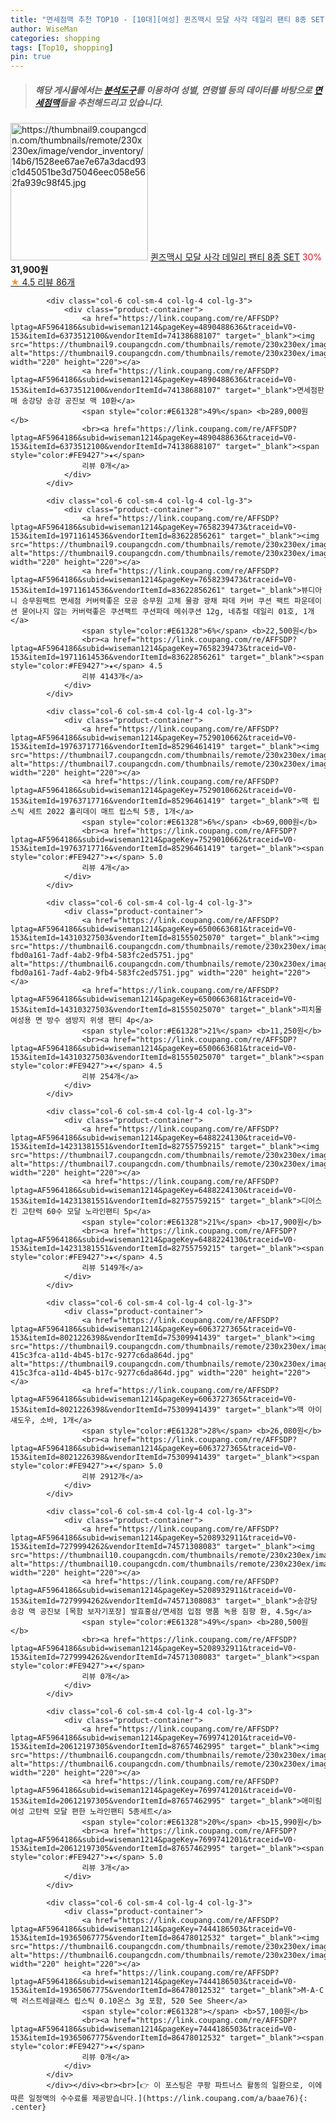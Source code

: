 ```yaml
---
title: "면세점맥 추천 TOP10 - [10대][여성] 퀸즈맥시 모달 사각 데일리 팬티 8종 SET"
author: WiseMan
categories: shopping
tags: [Top10, shopping]
pin: true
---
```


> ##### 해당 게시물에서는 [**분석도구**](https://itemscout.io/)를 이용하여 **성별**, **연령별** 등의 데이터를 바탕으로 [**면세점맥**](https://link.coupang.com/a/baae76)들을 추천해드리고 있습니다.
<div class="container"><div class="row">
            <div class="col-6 col-sm-4 col-lg-4 col-lg-3">
                <div class="product-container">
                    <a href="https://link.coupang.com/re/AFFSDP?lptag=AF5964186&subid=wiseman1214&pageKey=6716331820&traceid=V0-153&itemId=15609316283&vendorItemId=82827487218" target="_blank"><img src="https://thumbnail9.coupangcdn.com/thumbnails/remote/230x230ex/image/vendor_inventory/14b6/1528ee67ae7e67a3dacd93c1d45051be3d75046eec058e562fa939c98f45.jpg" alt="https://thumbnail9.coupangcdn.com/thumbnails/remote/230x230ex/image/vendor_inventory/14b6/1528ee67ae7e67a3dacd93c1d45051be3d75046eec058e562fa939c98f45.jpg" width="220" height="220"></a>
                    <a href="https://link.coupang.com/re/AFFSDP?lptag=AF5964186&subid=wiseman1214&pageKey=6716331820&traceid=V0-153&itemId=15609316283&vendorItemId=82827487218" target="_blank">퀸즈맥시 모달 사각 데일리 팬티 8종 SET</a>
                    <span style="color:#E61328">30%</span> <b>31,900원</b>
                    <br><a href="https://link.coupang.com/re/AFFSDP?lptag=AF5964186&subid=wiseman1214&pageKey=6716331820&traceid=V0-153&itemId=15609316283&vendorItemId=82827487218" target="_blank"><span style="color:#FE9427">★</span> 4.5
                    리뷰 86개</a>
                </div>
            </div>
            
            <div class="col-6 col-sm-4 col-lg-4 col-lg-3">
                <div class="product-container">
                    <a href="https://link.coupang.com/re/AFFSDP?lptag=AF5964186&subid=wiseman1214&pageKey=4890488636&traceid=V0-153&itemId=6373512100&vendorItemId=74138688107" target="_blank"><img src="https://thumbnail9.coupangcdn.com/thumbnails/remote/230x230ex/image/vendor_inventory/ce63/5d1be2721c97464fcd04104bd2de22d9a0eaa2dbd2aa81e17a18234d6107.JPG" alt="https://thumbnail9.coupangcdn.com/thumbnails/remote/230x230ex/image/vendor_inventory/ce63/5d1be2721c97464fcd04104bd2de22d9a0eaa2dbd2aa81e17a18234d6107.JPG" width="220" height="220"></a>
                    <a href="https://link.coupang.com/re/AFFSDP?lptag=AF5964186&subid=wiseman1214&pageKey=4890488636&traceid=V0-153&itemId=6373512100&vendorItemId=74138688107" target="_blank">면세점판매 송강당 송강 공진보 맥 10환</a>
                    <span style="color:#E61328">49%</span> <b>289,000원</b>
                    <br><a href="https://link.coupang.com/re/AFFSDP?lptag=AF5964186&subid=wiseman1214&pageKey=4890488636&traceid=V0-153&itemId=6373512100&vendorItemId=74138688107" target="_blank"><span style="color:#FE9427">★</span> 
                    리뷰 0개</a>
                </div>
            </div>
            
            <div class="col-6 col-sm-4 col-lg-4 col-lg-3">
                <div class="product-container">
                    <a href="https://link.coupang.com/re/AFFSDP?lptag=AF5964186&subid=wiseman1214&pageKey=7658239473&traceid=V0-153&itemId=19711614536&vendorItemId=83622856261" target="_blank"><img src="https://thumbnail9.coupangcdn.com/thumbnails/remote/230x230ex/image/vendor_inventory/2251/3a229db0ab8843522ece10310815db1fdada71ea2a2537103094ebbfbe1e.jpg" alt="https://thumbnail9.coupangcdn.com/thumbnails/remote/230x230ex/image/vendor_inventory/2251/3a229db0ab8843522ece10310815db1fdada71ea2a2537103094ebbfbe1e.jpg" width="220" height="220"></a>
                    <a href="https://link.coupang.com/re/AFFSDP?lptag=AF5964186&subid=wiseman1214&pageKey=7658239473&traceid=V0-153&itemId=19711614536&vendorItemId=83622856261" target="_blank">뷰디아니 승무원팩트 면세점 커버력좋은 모공 승무원 고체 물광 광채 파데 커버 쿠션 팩트 파운데이션 묻어나지 않는 커버력좋은 쿠션팩트 쿠션파데 메쉬쿠션 12g, 네츄럴 데일리 01호, 1개</a>
                    <span style="color:#E61328">6%</span> <b>22,500원</b>
                    <br><a href="https://link.coupang.com/re/AFFSDP?lptag=AF5964186&subid=wiseman1214&pageKey=7658239473&traceid=V0-153&itemId=19711614536&vendorItemId=83622856261" target="_blank"><span style="color:#FE9427">★</span> 4.5
                    리뷰 4143개</a>
                </div>
            </div>
            
            <div class="col-6 col-sm-4 col-lg-4 col-lg-3">
                <div class="product-container">
                    <a href="https://link.coupang.com/re/AFFSDP?lptag=AF5964186&subid=wiseman1214&pageKey=7529010662&traceid=V0-153&itemId=19763717716&vendorItemId=85296461419" target="_blank"><img src="https://thumbnail7.coupangcdn.com/thumbnails/remote/230x230ex/image/vendor_inventory/d3eb/8ada48e393bc903486cac9593d087714cf0aa07dfe254583d22846c051c4.jpeg" alt="https://thumbnail7.coupangcdn.com/thumbnails/remote/230x230ex/image/vendor_inventory/d3eb/8ada48e393bc903486cac9593d087714cf0aa07dfe254583d22846c051c4.jpeg" width="220" height="220"></a>
                    <a href="https://link.coupang.com/re/AFFSDP?lptag=AF5964186&subid=wiseman1214&pageKey=7529010662&traceid=V0-153&itemId=19763717716&vendorItemId=85296461419" target="_blank">맥 립스틱 세트 2022 홀리데이 매트 립스틱 5종, 1개</a>
                    <span style="color:#E61328">6%</span> <b>69,000원</b>
                    <br><a href="https://link.coupang.com/re/AFFSDP?lptag=AF5964186&subid=wiseman1214&pageKey=7529010662&traceid=V0-153&itemId=19763717716&vendorItemId=85296461419" target="_blank"><span style="color:#FE9427">★</span> 5.0
                    리뷰 4개</a>
                </div>
            </div>
            
            <div class="col-6 col-sm-4 col-lg-4 col-lg-3">
                <div class="product-container">
                    <a href="https://link.coupang.com/re/AFFSDP?lptag=AF5964186&subid=wiseman1214&pageKey=6500663681&traceid=V0-153&itemId=14310327503&vendorItemId=81555025070" target="_blank"><img src="https://thumbnail6.coupangcdn.com/thumbnails/remote/230x230ex/image/retail/images/559918057413488-fbd0a161-7adf-4ab2-9fb4-583fc2ed5751.jpg" alt="https://thumbnail6.coupangcdn.com/thumbnails/remote/230x230ex/image/retail/images/559918057413488-fbd0a161-7adf-4ab2-9fb4-583fc2ed5751.jpg" width="220" height="220"></a>
                    <a href="https://link.coupang.com/re/AFFSDP?lptag=AF5964186&subid=wiseman1214&pageKey=6500663681&traceid=V0-153&itemId=14310327503&vendorItemId=81555025070" target="_blank">피치몰 여성용 면 방수 샘방지 위생 팬티 4p</a>
                    <span style="color:#E61328">21%</span> <b>11,250원</b>
                    <br><a href="https://link.coupang.com/re/AFFSDP?lptag=AF5964186&subid=wiseman1214&pageKey=6500663681&traceid=V0-153&itemId=14310327503&vendorItemId=81555025070" target="_blank"><span style="color:#FE9427">★</span> 4.5
                    리뷰 254개</a>
                </div>
            </div>
            
            <div class="col-6 col-sm-4 col-lg-4 col-lg-3">
                <div class="product-container">
                    <a href="https://link.coupang.com/re/AFFSDP?lptag=AF5964186&subid=wiseman1214&pageKey=6488224130&traceid=V0-153&itemId=14231381551&vendorItemId=82755759215" target="_blank"><img src="https://thumbnail7.coupangcdn.com/thumbnails/remote/230x230ex/image/vendor_inventory/bc09/b8a21f755aa691854a6e01aa0d39d50d3220d96c60a76825a0160da55f6c.png" alt="https://thumbnail7.coupangcdn.com/thumbnails/remote/230x230ex/image/vendor_inventory/bc09/b8a21f755aa691854a6e01aa0d39d50d3220d96c60a76825a0160da55f6c.png" width="220" height="220"></a>
                    <a href="https://link.coupang.com/re/AFFSDP?lptag=AF5964186&subid=wiseman1214&pageKey=6488224130&traceid=V0-153&itemId=14231381551&vendorItemId=82755759215" target="_blank">디어스킨 고탄력 60수 모달 노라인팬티 5p</a>
                    <span style="color:#E61328">21%</span> <b>17,900원</b>
                    <br><a href="https://link.coupang.com/re/AFFSDP?lptag=AF5964186&subid=wiseman1214&pageKey=6488224130&traceid=V0-153&itemId=14231381551&vendorItemId=82755759215" target="_blank"><span style="color:#FE9427">★</span> 4.5
                    리뷰 5149개</a>
                </div>
            </div>
            
            <div class="col-6 col-sm-4 col-lg-4 col-lg-3">
                <div class="product-container">
                    <a href="https://link.coupang.com/re/AFFSDP?lptag=AF5964186&subid=wiseman1214&pageKey=6063727365&traceid=V0-153&itemId=8021226398&vendorItemId=75309941439" target="_blank"><img src="https://thumbnail9.coupangcdn.com/thumbnails/remote/230x230ex/image/retail/images/275987250126339-415c3fca-a11d-4b45-b17c-9277c6da864d.jpg" alt="https://thumbnail9.coupangcdn.com/thumbnails/remote/230x230ex/image/retail/images/275987250126339-415c3fca-a11d-4b45-b17c-9277c6da864d.jpg" width="220" height="220"></a>
                    <a href="https://link.coupang.com/re/AFFSDP?lptag=AF5964186&subid=wiseman1214&pageKey=6063727365&traceid=V0-153&itemId=8021226398&vendorItemId=75309941439" target="_blank">맥 아이섀도우, 소바, 1개</a>
                    <span style="color:#E61328">28%</span> <b>26,080원</b>
                    <br><a href="https://link.coupang.com/re/AFFSDP?lptag=AF5964186&subid=wiseman1214&pageKey=6063727365&traceid=V0-153&itemId=8021226398&vendorItemId=75309941439" target="_blank"><span style="color:#FE9427">★</span> 5.0
                    리뷰 2912개</a>
                </div>
            </div>
            
            <div class="col-6 col-sm-4 col-lg-4 col-lg-3">
                <div class="product-container">
                    <a href="https://link.coupang.com/re/AFFSDP?lptag=AF5964186&subid=wiseman1214&pageKey=5208932911&traceid=V0-153&itemId=7279994262&vendorItemId=74571308083" target="_blank"><img src="https://thumbnail10.coupangcdn.com/thumbnails/remote/230x230ex/image/vendor_inventory/30fe/995739bc103b50ece901030bebb9f27ae6bd2431b9d38cc9e462fea4478a.jpg" alt="https://thumbnail10.coupangcdn.com/thumbnails/remote/230x230ex/image/vendor_inventory/30fe/995739bc103b50ece901030bebb9f27ae6bd2431b9d38cc9e462fea4478a.jpg" width="220" height="220"></a>
                    <a href="https://link.coupang.com/re/AFFSDP?lptag=AF5964186&subid=wiseman1214&pageKey=5208932911&traceid=V0-153&itemId=7279994262&vendorItemId=74571308083" target="_blank">송강당 송강 맥 공진보 [목함 보자기포장] 발효홍삼/면세점 입점 명품 녹용 침향 환, 4.5g</a>
                    <span style="color:#E61328">49%</span> <b>280,500원</b>
                    <br><a href="https://link.coupang.com/re/AFFSDP?lptag=AF5964186&subid=wiseman1214&pageKey=5208932911&traceid=V0-153&itemId=7279994262&vendorItemId=74571308083" target="_blank"><span style="color:#FE9427">★</span> 
                    리뷰 0개</a>
                </div>
            </div>
            
            <div class="col-6 col-sm-4 col-lg-4 col-lg-3">
                <div class="product-container">
                    <a href="https://link.coupang.com/re/AFFSDP?lptag=AF5964186&subid=wiseman1214&pageKey=7699741201&traceid=V0-153&itemId=20612197305&vendorItemId=87657462995" target="_blank"><img src="https://thumbnail6.coupangcdn.com/thumbnails/remote/230x230ex/image/vendor_inventory/5caa/b93178782921c37bec64c907138e73dc0e857415a509c470a4129d9b66d2.jpg" alt="https://thumbnail6.coupangcdn.com/thumbnails/remote/230x230ex/image/vendor_inventory/5caa/b93178782921c37bec64c907138e73dc0e857415a509c470a4129d9b66d2.jpg" width="220" height="220"></a>
                    <a href="https://link.coupang.com/re/AFFSDP?lptag=AF5964186&subid=wiseman1214&pageKey=7699741201&traceid=V0-153&itemId=20612197305&vendorItemId=87657462995" target="_blank">애미림 여성 고탄력 모달 편한 노라인팬티 5종세트</a>
                    <span style="color:#E61328">20%</span> <b>15,990원</b>
                    <br><a href="https://link.coupang.com/re/AFFSDP?lptag=AF5964186&subid=wiseman1214&pageKey=7699741201&traceid=V0-153&itemId=20612197305&vendorItemId=87657462995" target="_blank"><span style="color:#FE9427">★</span> 5.0
                    리뷰 3개</a>
                </div>
            </div>
            
            <div class="col-6 col-sm-4 col-lg-4 col-lg-3">
                <div class="product-container">
                    <a href="https://link.coupang.com/re/AFFSDP?lptag=AF5964186&subid=wiseman1214&pageKey=7444186503&traceid=V0-153&itemId=19365067775&vendorItemId=86478012532" target="_blank"><img src="https://thumbnail6.coupangcdn.com/thumbnails/remote/230x230ex/image/vendor_inventory/f455/0c483133701bfba2516367474926275bcc6007b8bc5a89ffabc98b34989c.jpg" alt="https://thumbnail6.coupangcdn.com/thumbnails/remote/230x230ex/image/vendor_inventory/f455/0c483133701bfba2516367474926275bcc6007b8bc5a89ffabc98b34989c.jpg" width="220" height="220"></a>
                    <a href="https://link.coupang.com/re/AFFSDP?lptag=AF5964186&subid=wiseman1214&pageKey=7444186503&traceid=V0-153&itemId=19365067775&vendorItemId=86478012532" target="_blank">M·A·C 맥 러스트레글래스 립스틱 0.10온스 3g 포함, 520 See Sheer</a>
                    <span style="color:#E61328"></span> <b>57,100원</b>
                    <br><a href="https://link.coupang.com/re/AFFSDP?lptag=AF5964186&subid=wiseman1214&pageKey=7444186503&traceid=V0-153&itemId=19365067775&vendorItemId=86478012532" target="_blank"><span style="color:#FE9427">★</span> 
                    리뷰 0개</a>
                </div>
            </div>
            </div></div><br><br>[👉 이 포스팅은 쿠팡 파트너스 활동의 일환으로, 이에 따른 일정액의 수수료를 제공받습니다.](https://link.coupang.com/a/baae76){: .center}
